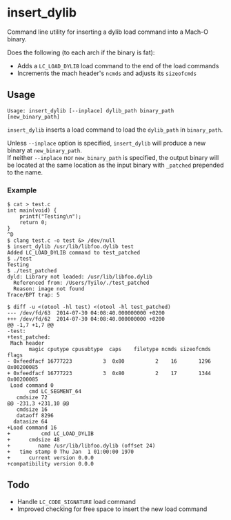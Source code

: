 insert_dylib
============

Command line utility for inserting a dylib load command into a Mach-O binary.

Does the following (to each arch if the binary is fat):

- Adds a `LC_LOAD_DYLIB` load command to the end of the load commands
- Increments the mach header's `ncmds` and adjusts its `sizeofcmds`

Usage
-----

```
Usage: insert_dylib [--inplace] dylib_path binary_path [new_binary_path]
```

`insert_dylib` inserts a load command to load the `dylib_path` in `binary_path`.

Unless `--inplace` option is specified, `insert_dylib` will produce a new binary at `new_binary_path`.  
If neither `--inplace` nor `new_binary_path` is specified, the output binary will be located at the same location as the input binary with `_patched` prepended to the name.

### Example

```
$ cat > test.c
int main(void) {
	printf("Testing\n");
	return 0;}
^D
$ clang test.c -o test &> /dev/null
$ insert_dylib /usr/lib/libfoo.dylib test
Added LC_LOAD_DYLIB command to test_patched
$ ./test
Testing
$ ./test_patched
dyld: Library not loaded: /usr/lib/libfoo.dylib
  Referenced from: /Users/Tyilo/./test_patched
  Reason: image not found
Trace/BPT trap: 5
```

```
$ diff -u <(otool -hl test) <(otool -hl test_patched)
--- /dev/fd/63	2014-07-30 04:08:40.000000000 +0200
+++ /dev/fd/62	2014-07-30 04:08:40.000000000 +0200
@@ -1,7 +1,7 @@
-test:
+test_patched:
 Mach header
       magic cputype cpusubtype  caps    filetype ncmds sizeofcmds      flags
- 0xfeedfacf 16777223          3  0x80          2    16       1296 0x00200085
+ 0xfeedfacf 16777223          3  0x80          2    17       1344 0x00200085
 Load command 0
       cmd LC_SEGMENT_64
   cmdsize 72
@@ -231,3 +231,10 @@
   cmdsize 16
   dataoff 8296
  datasize 64
+Load command 16
+          cmd LC_LOAD_DYLIB
+      cmdsize 48
+         name /usr/lib/libfoo.dylib (offset 24)
+   time stamp 0 Thu Jan  1 01:00:00 1970
+      current version 0.0.0
+compatibility version 0.0.0
```

Todo
----

- Handle `LC_CODE_SIGNATURE` load command
- Improved checking for free space to insert the new load command